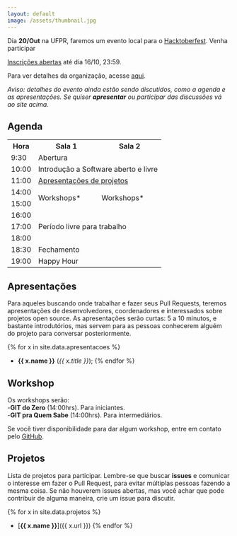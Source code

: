 ```yaml
---
layout: default
image: /assets/thumbnail.jpg
---
```


<p class="anuncio">
Dia <strong>20/Out</strong> na UFPR, faremos um evento local para o
<a href="https://hacktoberfest.digitalocean.com/"> Hacktoberfest</a>.
Venha participar<br>

<a href="https://goo.gl/forms/J62F29jMm5Gpl85m2">Inscrições abertas</a>
até dia 16/10, 23:59.
</p>

Para ver detalhes da organização, acesse
[aqui](https://github.com/hacktoberfestcwb/2018/).

*Aviso: detalhes do evento ainda estão sendo discutidos, como a agenda e as
apresentações. Se quiser **apresentar** ou participar das discussões vá ao site acima.*

## Agenda

<table>
  <tr class="bg-emph">
    <th class="text-right">Hora</th>
    <th class="text-center">Sala 1</th>
    <th class="text-center">Sala 2</th>
  </tr>
  <tr>
    <td class="text-right">9:30</td>
    <td colspan="2">Abertura</td>
  </tr>
  <tr>
    <td class="text-right">10:00</td>
    <td colspan="2">Introdução a Software aberto e livre</td>
  </tr>
  <tr>
    <td class="text-right">11:00</td>
    <td colspan="2">
      <a href="#apre">Apresentações de projetos</a>
    </td>
  </tr>
  <tr>
    <td class="text-right">14:00</td>
    <td rowspan="2">Workshops*</td>
    <td rowspan="2">Workshops*</td>
  </tr>
  <tr>
    <td class="text-right">15:00</td>
  </tr>
  <tr>
    <td class="text-right">16:00</td>
    <td colspan="2" rowspan="3">Período livre para trabalho</td>
  </tr>
  <tr>
    <td class="text-right">17:00</td>
  </tr>
  <tr>
    <td class="text-right">18:00</td>
  </tr>
  <tr>
    <td class="text-right">18:30</td>
    <td colspan="2">Fechamento</td>
  </tr>
  <tr>
    <td class="text-right">19:00</td>
    <td class="bg-emph" colspan="2">Happy Hour</td>
  </tr>
</table>

<h2 id="apre">Apresentações</h2>

Para aqueles buscando onde trabalhar e fazer seus Pull Requests, teremos apresentações
de desenvolvedores, coordenadores e interessados sobre projetos open source.
As apresentações serão curtas: 5 a 10 minutos, e bastante introdutórios, mas servem para
as pessoas conhecerem alguém do projeto para conversar posteriormente.

{% for x in site.data.apresentacoes %}
- **{{ x.name }}** (*{{ x.title }}*);
{% endfor %}

## Workshop

Os workshops serão:  
-**GIT do Zero** (14:00hrs). Para iniciantes.  
-**GIT pra Quem Sabe** (14:00hrs). Para intermediários.  


Se você tiver disponibilidade para dar algum workshop, entre em contato pelo
[GitHub](https://github.com/hacktoberfestcwb/2018/).

## Projetos

Lista de projetos para participar. Lembre-se que buscar **issues** e comunicar o
interesse em fazer o Pull Request, para evitar múltiplas pessoas fazendo a mesma coisa.
Se não houverem issues abertas, mas você achar que pode contribuir de alguma maneira,
crie um issue para discutir.

{% for x in site.data.projetos %}
- [**{{ x.name }}**]({{ x.url }})
{% endfor %}
